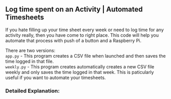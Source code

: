  <h2>Log time spent on an Activity | Automated Timesheets</h2>
 
 If you hate filling up your time sheet every week or need to log time for any activity really, then you have come to right place. This code will help you automate that process with push of a button and a Raspberry Pi.
  
 There are two versions:<br>
 <code>app.py</code> - This program creates a CSV file when launched and then saves the time logged in that file.<br>
 <code>weekly.py</code> - This program creates automatically creates a new CSV file weekly and only saves the time logged in that week. This is paticularly useful if you want to automate your timesheets.
 
 <h3>Detailed Explanation:</h3><br>
